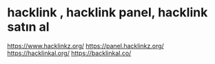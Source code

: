 # hacklink , hacklink panel, hacklink satın al
https://www.hacklinkz.org/
https://panel.hacklinkz.org/
https://hacklinkal.org/
https://backlinkal.co/
